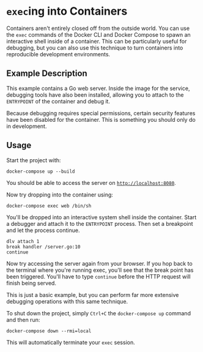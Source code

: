 # `exec`ing into Containers

Containers aren't entirely closed off from the outside world. You can use the
`exec` commands of the Docker CLI and Docker Compose to spawn an interactive
shell inside of a container. This can be particularly useful for debugging, but
you can also use this technique to turn containers into reproducible development
environments.


## Example Description

This example contains a Go web server. Inside the image for the service,
debugging tools have also been installed, allowing you to attach to the
`ENTRYPOINT` of the container and debug it.

Because debugging requires special permissions, certain security features have
been disabled for the container. This is something you should only do in
development.


## Usage

Start the project with:

```
docker-compose up --build
```

You should be able to access the server on
[`http://localhost:8080`](http://localhost:8080).


Now try dropping into the container using:

```
docker-compose exec web /bin/sh
```

You'll be dropped into an interactive system shell inside the container. Start a
debugger and attach it to the `ENTRYPOINT` process. Then set a breakpoint and
let the process continue.

```
dlv attach 1
break handler /server.go:10
continue
```

Now try accessing the server again from your browser. If you hop back to the
terminal where you're running exec, you'll see that the break point has been
triggered. You'll have to type `continue` before the HTTP request will finish
being served.

This is just a basic example, but you can perform far more extensive debugging
operations with this same technique.

To shut down the project, simply `Ctrl+C` the `docker-compose up` command and
then run:

```
docker-compose down --rmi=local
```

This will automatically terminate your `exec` session.
